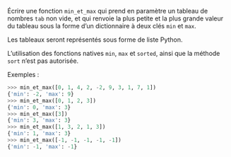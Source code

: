 Écrire une fonction `min_et_max` qui prend en paramètre un tableau de nombres `tab` non vide, et qui renvoie la plus petite et la plus grande valeur du tableau sous la
forme d’un dictionnaire à deux clés `min` et `max`.

Les tableaux seront représentés sous forme de liste Python.

L’utilisation des fonctions natives `min`, `max` et `sorted`, ainsi que la méthode `sort` n’est pas
autorisée.


Exemples :

```python
>>> min_et_max([0, 1, 4, 2, -2, 9, 3, 1, 7, 1])
{'min': -2, 'max': 9}
>>> min_et_max([0, 1, 2, 3])
{'min': 0, 'max': 3}
>>> min_et_max([3])
{'min': 3, 'max': 3}
>>> min_et_max([1, 3, 2, 1, 3])
{'min': 1, 'max': 3}
>>> min_et_max([-1, -1, -1, -1, -1])
{'min': -1, 'max': -1}
```